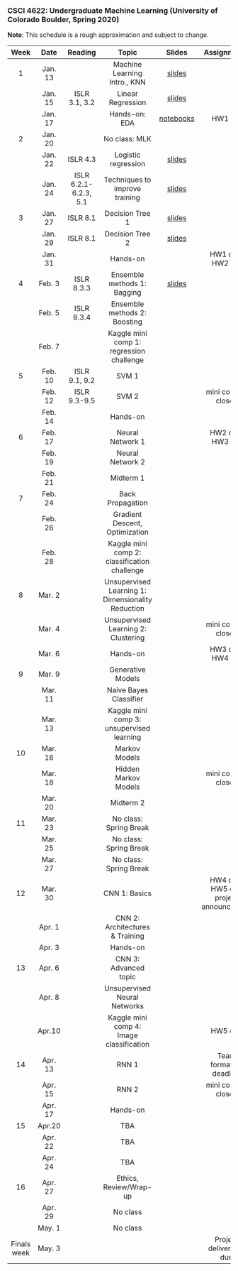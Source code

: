 ### CSCI 4622: Undergraduate Machine Learning (University of Colorado Boulder, Spring 2020)

**Note**: This schedule is a rough approximation and subject to change.


| Week   | Date         | Reading      |                   Topic               	   | Slides      | Assignments   |
|:------:|:------------:| :-----------:| :----------------------------------------:|:-----------:|:----------:|
| 1 | Jan. 13 |  | Machine Learning Intro., KNN  | [slides](https://github.com/libphy/CSCI4622-20SP-MachineLearning/tree/master/slides/Lec1_Introduction.pdf) | |
| | Jan. 15 |ISLR 3.1, 3.2  | Linear Regression |[slides](https://github.com/libphy/CSCI4622-20SP-MachineLearning/tree/master/slides/Lec2-Linear-Regression.pdf) | |
| | Jan. 17 | | Hands-on: EDA  | [notebooks](https://github.com/libphy/CSCI4622-20SP-MachineLearning/tree/master/in_class_notebooks/EDA) | HW1 out|
| 2 | Jan. 20 |  | No class: MLK | | |
| | Jan. 22 | ISLR 4.3 | Logistic regression |[slides](https://github.com/libphy/CSCI4622-20SP-MachineLearning/blob/master/slides/Lec3-Logistic-Regression.pdf)  | |
| | Jan. 24 | ISLR 6.2.1-6.2.3, 5.1  | Techniques to improve training | [slides](https://github.com/libphy/CSCI4622-20SP-MachineLearning/blob/master/slides/Lec4-improve-training.pdf) | |
| 3 | Jan. 27| ISLR 8.1 | Decision Tree 1  |[slides](https://github.com/libphy/CSCI4622-20SP-MachineLearning/blob/master/slides/Lec5_Decision_Trees.pdf) | |
| | Jan. 29 | ISLR 8.1 | Decision Tree 2 |[slides](https://github.com/libphy/CSCI4622-20SP-MachineLearning/blob/master/slides/Lec6_Decision_Trees_pruning.pdf)  |  |
| | Jan. 31 |  | Hands-on |  | HW1 due, HW2 out  |
| 4 | Feb. 3 |ISLR 8.3.3  |Ensemble methods 1: Bagging|[slides](https://github.com/libphy/CSCI4622-20SP-MachineLearning/blob/master/slides/Lec7_random_forest.pdf)  | |
| | Feb. 5 |ISLR 8.3.4  | Ensemble methods 2: Boosting | |
| | Feb. 7 |   | Kaggle mini comp 1: regression challenge  |  | |
| 5 | Feb. 10 |ISLR 9.1, 9.2  |SVM 1   | | |
| | Feb. 12 |ISLR 9.3-9.5 | SVM 2   | | mini comp 1 closes|
| | Feb. 14 | | Hands-on  |  | |
| 6 | Feb. 17 | |Neural Network 1  |   | HW2 due, HW3 out|
| | Feb. 19 |  | Neural Network 2 |  | |
| | Feb. 21 |  | Midterm 1 |  |  |
| 7 | Feb. 24 | |Back Propagation  | | |
| | Feb. 26 |  |Gradient Descent, Optimization   |  | |
| | Feb. 28 |  |Kaggle mini comp 2: classification challenge  |   | |
| 8 | Mar. 2 | |Unsupervised Learning 1:  Dimensionality Reduction 	 |  | |
| | Mar. 4 |   |Unsupervised Learning 2: Clustering  |  | mini comp 2 closes|
| | Mar. 6 | |  Hands-on |  | HW3 due, HW4 out |
| 9 | Mar. 9 | |  Generative Models|  | |
| | Mar. 11 |  | Naive Bayes Classifier |  | |
| | Mar. 13 |  | Kaggle mini comp 3: unsupervised learning |  |  |
| 10 | Mar. 16 |  | Markov Models    |  | |
| | Mar. 18 | | Hidden Markov Models	|  | mini comp 3 closes |
| | Mar. 20 | | Midterm 2 | | |
| 11 | Mar. 23 | | No class: Spring Break | | |
| | Mar. 25 |  | No class: Spring Break |  | |
| | Mar. 27 | | No class: Spring Break | |  |
| 12 | Mar. 30 | |CNN 1: Basics  |  | HW4 due, HW5 out, project announcement|
| | Apr. 1 |  | CNN 2: Architectures & Training |   | |
| | Apr. 3 | | Hands-on | |  |
| 13 | Apr. 6 | | CNN 3: Advanced topic | | |
| | Apr. 8 | | Unsupervised Neural Networks | | |
| | Apr.10 | | Kaggle mini comp 4: Image classification | | HW5 due|
| 14 | Apr. 13 | |  RNN 1  | |  Team formation deadline |
| | Apr. 15 | | RNN 2 | | mini comp 4 closes |
| | Apr. 17 | | Hands-on | | |
| 15 | Apr.20 | |  TBA |  | |
| | Apr. 22 | | TBA |  | |
| | Apr. 24 | | TBA | | |
| 16 | Apr. 27 |  | Ethics, Review/Wrap-up |  | |
| | Apr. 29 |  | No class | | |
| | May. 1 | | No class |  | |
|Finals week| May. 3| | | |Project deliverable due |
